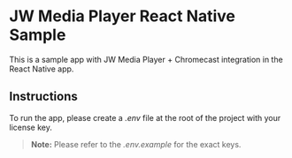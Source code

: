 
# JW Media Player React Native Sample

This is a sample app with JW Media Player + Chromecast integration in the React Native app.

## Instructions

To run the app, please create a *.env* file at the root of the project with your license key.

> **Note:** Please refer to the *.env.example* for the exact keys.
